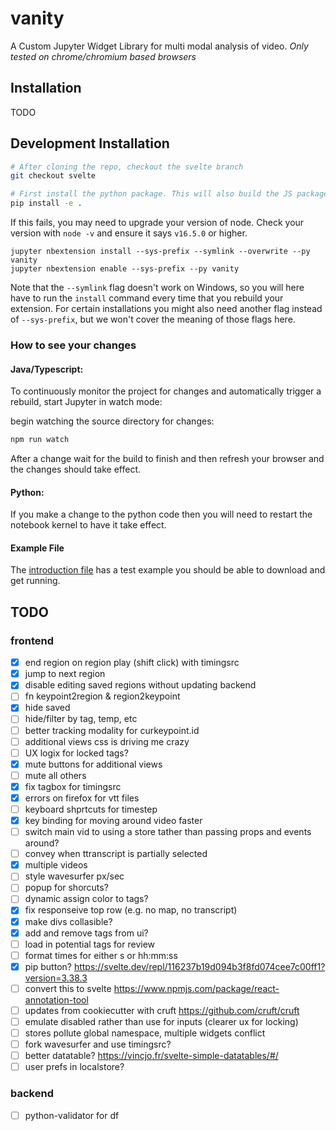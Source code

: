 # vanity

A Custom Jupyter Widget Library for multi modal analysis of video. *Only tested on chrome/chromium based browsers*


## Installation

<!-- You can install using `pip`:

```bash
pip install vanity
```

Or if you use jupyterlab:

```bash
pip install vanity
jupyter labextension install @jupyter-widgets/jupyterlab-manager
```

If you are using Jupyter Notebook 5.2 or earlier, you may also need to enable
the nbextension:

```bash
jupyter nbextension enable --py [--sys-prefix|--user|--system] vanity
``` -->

TODO

## Development Installation

```bash
# After cloning the repo, checkout the svelte branch
git checkout svelte

# First install the python package. This will also build the JS packages.
pip install -e .
```

If this fails, you may need to upgrade your version of node. Check your version with `node -v` and ensure it says `v16.5.0` or higher.

<!-- When developing your extensions, you need to manually enable your extensions with the
notebook / lab frontend. For lab, this is done by the command:

```
jupyter labextension install @jupyter-widgets/jupyterlab-manager --no-build
jupyter labextension install .
```

For classic notebook, you can run: -->

```
jupyter nbextension install --sys-prefix --symlink --overwrite --py vanity
jupyter nbextension enable --sys-prefix --py vanity
```

Note that the `--symlink` flag doesn't work on Windows, so you will here have to run
the `install` command every time that you rebuild your extension. For certain installations
you might also need another flag instead of `--sys-prefix`, but we won't cover the meaning
of those flags here.

### How to see your changes

#### Java/Typescript:

To continuously monitor the project for changes and automatically trigger a rebuild, start Jupyter in watch mode:

<!-- ```bash
jupyter lab --watch
```

And in a separate session,  -->
begin watching the source directory for changes:

```bash
npm run watch
```

After a change wait for the build to finish and then refresh your browser and the changes should take effect.

#### Python:

If you make a change to the python code then you will need to restart the notebook kernel to have it take effect.

#### Example File

The [introduction file](./examples/introduction.ipynb) has a test example you should be able to download and get running.

## TODO
### frontend
- [x] end region on region play (shift click) with timingsrc
- [x] jump to next region
- [x] disable editing saved regions without updating backend
- [ ] fn keypoint2region & region2keypoint
- [x] hide saved
- [ ] hide/filter by tag, temp, etc
- [ ] better tracking modality for curkeypoint.id
- [ ] additional views css is driving me crazy
- [ ] UX logix for locked tags?
- [x] mute buttons for additional views
- [ ] mute all others
- [x] fix tagbox for timingsrc
- [x] errors on firefox for vtt files 
- [ ] keyboard shprtcuts for timestep
- [x] key binding for moving around video faster
- [ ] switch main vid to using a store tather than passing props and events around?
- [ ] convey when ttranscript is partially selected
- [x] multiple videos
- [ ] style wavesurfer px/sec
- [ ] popup for shorcuts?
- [ ] dynamic assign color to tags?
- [x] fix responseive top row (e.g. no map, no transcript)
- [x] make divs collasible?
- [x] add and remove tags from ui?
- [ ] load in potential tags for review
- [ ] format times for either s or hh:mm:ss
- [x] pip button? https://svelte.dev/repl/116237b19d094b3f8fd074cee7c00ff1?version=3.38.3
- [ ] convert this to svelte https://www.npmjs.com/package/react-annotation-tool
- [ ] updates from cookiecutter with cruft https://github.com/cruft/cruft
- [ ] emulate disabled rather than use for inputs (clearer ux for locking)
- [ ] stores pollute global namespace, multiple widgets conflict
- [ ] fork wavesurfer and use timingsrc?
- [ ] better datatable? https://vincjo.fr/svelte-simple-datatables/#/
- [ ] user prefs in localstore?

### backend
- [ ] python-validator for df
